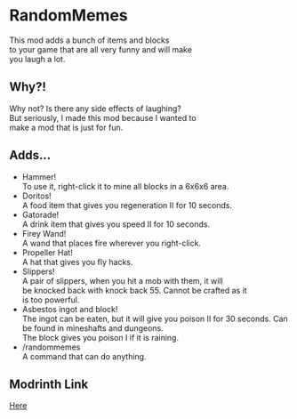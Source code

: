 # RandomMemes
This mod adds a bunch of items and blocks\
to your game that are all very funny and will make\
you laugh a lot.

## Why?!
Why not? Is there any side effects of laughing?\
But seriously, I made this mod because I wanted to\
make a mod that is just for fun.

## Adds...

- Hammer!\
  To use it, right-click it to mine all blocks in a 6x6x6 area.
- Doritos!\
  A food item that gives you regeneration II for 10 seconds.
- Gatorade!\
  A drink item that gives you speed II for 10 seconds.
- Firey Wand!\
  A wand that places fire wherever you right-click.
- Propeller Hat!\
  A hat that gives you fly hacks.
- Slippers!\
  A pair of slippers, when you hit a mob with them, it will\
  be knocked back with knock back 55. Cannot be crafted as it\
  is too powerful.
- Asbestos ingot and block!\
  The ingot can be eaten, but it will give you poison II for 30 seconds. Can be found in mineshafts and dungeons.\
  The block gives you poison I if it is raining.
- /randommemes\
  A command that can do anything.

## Modrinth Link
[Here](https://modrinth.com/mod/randommemes)